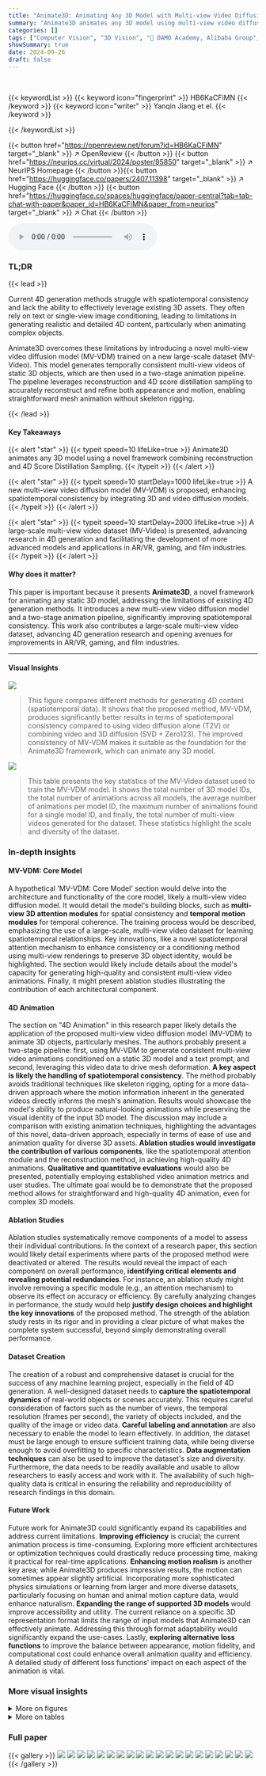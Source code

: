 ```yaml
---
title: "Animate3D: Animating Any 3D Model with Multi-view Video Diffusion"
summary: "Animate3D animates any 3D model using multi-view video diffusion, achieving superior spatiotemporal consistency and straightforward mesh animation."
categories: []
tags: ["Computer Vision", "3D Vision", "🏢 DAMO Academy, Alibaba Group",]
showSummary: true
date: 2024-09-26
draft: false
---
```


<br>

{{< keywordList >}}
{{< keyword icon="fingerprint" >}} HB6KaCFiMN {{< /keyword >}}
{{< keyword icon="writer" >}} Yanqin Jiang et el. {{< /keyword >}}
 
{{< /keywordList >}}

{{< button href="https://openreview.net/forum?id=HB6KaCFiMN" target="_blank" >}}
↗ OpenReview
{{< /button >}}
{{< button href="https://neurips.cc/virtual/2024/poster/95850" target="_blank" >}}
↗ NeurIPS Homepage
{{< /button >}}{{< button href="https://huggingface.co/papers/2407.11398" target="_blank" >}}
↗ Hugging Face
{{< /button >}}
{{< button href="https://huggingface.co/spaces/huggingface/paper-central?tab=tab-chat-with-paper&paper_id=HB6KaCFiMN&paper_from=neurips" target="_blank" >}}
↗ Chat
{{< /button >}}



<audio controls>
    <source src="https://ai-paper-reviewer.com/HB6KaCFiMN/podcast.wav" type="audio/wav">
    Your browser does not support the audio element.
</audio>


### TL;DR


{{< lead >}}

Current 4D generation methods struggle with spatiotemporal consistency and lack the ability to effectively leverage existing 3D assets. They often rely on text or single-view image conditioning, leading to limitations in generating realistic and detailed 4D content, particularly when animating complex objects.



Animate3D overcomes these limitations by introducing a novel multi-view video diffusion model (MV-VDM) trained on a new large-scale dataset (MV-Video). This model generates temporally consistent multi-view videos of static 3D objects, which are then used in a two-stage animation pipeline.  The pipeline leverages reconstruction and 4D score distillation sampling to accurately reconstruct and refine both appearance and motion, enabling straightforward mesh animation without skeleton rigging.

{{< /lead >}}


#### Key Takeaways

{{< alert "star" >}}
{{< typeit speed=10 lifeLike=true >}} Animate3D animates any 3D model using a novel framework combining reconstruction and 4D Score Distillation Sampling. {{< /typeit >}}
{{< /alert >}}

{{< alert "star" >}}
{{< typeit speed=10 startDelay=1000 lifeLike=true >}} A new multi-view video diffusion model (MV-VDM) is proposed, enhancing spatiotemporal consistency by integrating 3D and video diffusion models. {{< /typeit >}}
{{< /alert >}}

{{< alert "star" >}}
{{< typeit speed=10 startDelay=2000 lifeLike=true >}} A large-scale multi-view video dataset (MV-Video) is presented, advancing research in 4D generation and facilitating the development of more advanced models and applications in AR/VR, gaming, and film industries.  {{< /typeit >}}
{{< /alert >}}

#### Why does it matter?
This paper is important because it presents **Animate3D**, a novel framework for animating any static 3D model, addressing the limitations of existing 4D generation methods.  It introduces a new multi-view video diffusion model and a two-stage animation pipeline, significantly improving spatiotemporal consistency. This work also contributes a large-scale multi-view video dataset, advancing 4D generation research and opening avenues for improvements in AR/VR, gaming, and film industries.

------
#### Visual Insights



![](https://ai-paper-reviewer.com/HB6KaCFiMN/figures_0_1.jpg)

> This figure compares different methods for generating 4D content (spatiotemporal data).  It shows that the proposed method, MV-VDM, produces significantly better results in terms of spatiotemporal consistency compared to using video diffusion alone (T2V) or combining video and 3D diffusion (SVD + Zero123).  The improved consistency of MV-VDM makes it suitable as the foundation for the Animate3D framework, which can animate any 3D model.





![](https://ai-paper-reviewer.com/HB6KaCFiMN/tables_6_1.jpg)

> This table presents the key statistics of the MV-Video dataset used to train the MV-VDM model. It shows the total number of 3D model IDs, the total number of animations across all models, the average number of animations per model ID, the maximum number of animations found for a single model ID, and finally, the total number of multi-view videos generated for the dataset. These statistics highlight the scale and diversity of the dataset.





### In-depth insights


#### MV-VDM: Core Model
A hypothetical 'MV-VDM: Core Model' section would delve into the architecture and functionality of the core model, likely a multi-view video diffusion model.  It would detail the model's building blocks, such as **multi-view 3D attention modules** for spatial consistency and **temporal motion modules** for temporal coherence.  The training process would be described, emphasizing the use of a large-scale, multi-view video dataset for learning spatiotemporal relationships.  Key innovations, like a novel spatiotemporal attention mechanism to enhance consistency or a conditioning method using multi-view renderings to preserve 3D object identity, would be highlighted.  The section would likely include details about the model's capacity for generating high-quality and consistent multi-view video animations.  Finally, it might present ablation studies illustrating the contribution of each architectural component.

#### 4D Animation
The section on "4D Animation" in this research paper likely details the application of the proposed multi-view video diffusion model (MV-VDM) to animate 3D objects, particularly meshes.  The authors probably present a two-stage pipeline: first, using MV-VDM to generate consistent multi-view video animations conditioned on a static 3D model and a text prompt, and second, leveraging this video data to drive mesh deformation.  **A key aspect is likely the handling of spatiotemporal consistency**.  The method probably avoids traditional techniques like skeleton rigging, opting for a more data-driven approach where the motion information inherent in the generated videos directly informs the mesh's animation.  Results would showcase the model's ability to produce natural-looking animations while preserving the visual identity of the input 3D model.  The discussion may include a comparison with existing animation techniques, highlighting the advantages of this novel, data-driven approach, especially in terms of ease of use and animation quality for diverse 3D assets.  **Ablation studies would investigate the contribution of various components**, like the spatiotemporal attention module and the reconstruction method, in achieving high-quality 4D animations.  **Qualitative and quantitative evaluations** would also be presented, potentially employing established video animation metrics and user studies. The ultimate goal would be to demonstrate that the proposed method allows for straightforward and high-quality 4D animation, even for complex 3D models.

#### Ablation Studies
Ablation studies systematically remove components of a model to assess their individual contributions.  In the context of a research paper, this section would likely detail experiments where parts of the proposed method were deactivated or altered.  The results would reveal the impact of each component on overall performance, **identifying critical elements and revealing potential redundancies**. For instance, an ablation study might involve removing a specific module (e.g., an attention mechanism) to observe its effect on accuracy or efficiency. By carefully analyzing changes in performance, the study would help **justify design choices and highlight the key innovations** of the proposed method.  The strength of the ablation study rests in its rigor and in providing a clear picture of what makes the complete system successful, beyond simply demonstrating overall performance.

#### Dataset Creation
The creation of a robust and comprehensive dataset is crucial for the success of any machine learning project, especially in the field of 4D generation.  A well-designed dataset needs to **capture the spatiotemporal dynamics** of real-world objects or scenes accurately.  This requires careful consideration of factors such as the number of views, the temporal resolution (frames per second), the variety of objects included, and the quality of the image or video data.  **Careful labeling and annotation** are also necessary to enable the model to learn effectively.  In addition, the dataset must be large enough to ensure sufficient training data, while being diverse enough to avoid overfitting to specific characteristics.  **Data augmentation techniques** can also be used to improve the dataset's size and diversity. Furthermore, the data needs to be readily available and usable to allow researchers to easily access and work with it. The availability of such high-quality data is critical in ensuring the reliability and reproducibility of research findings in this domain.

#### Future Work
Future work for Animate3D could significantly expand its capabilities and address current limitations. **Improving efficiency** is crucial; the current animation process is time-consuming. Exploring more efficient architectures or optimization techniques could drastically reduce processing time, making it practical for real-time applications.  **Enhancing motion realism** is another key area; while Animate3D produces impressive results, the motion can sometimes appear slightly artificial.  Incorporating more sophisticated physics simulations or learning from larger and more diverse datasets, particularly focusing on human and animal motion capture data, would enhance naturalism. **Expanding the range of supported 3D models** would improve accessibility and utility. The current reliance on a specific 3D representation format limits the range of input models that Animate3D can effectively animate.  Addressing this through format adaptability would significantly expand the use-cases. Lastly, **exploring alternative loss functions** to improve the balance between appearance, motion fidelity, and computational cost could enhance overall animation quality and efficiency.  A detailed study of different loss functions' impact on each aspect of the animation is vital.


### More visual insights

<details>
<summary>More on figures
</summary>


![](https://ai-paper-reviewer.com/HB6KaCFiMN/figures_3_1.jpg)

> This figure illustrates the architecture of the proposed multi-view video diffusion model (MV-VDM) and the Animate3D framework. MV-VDM, trained on a large-scale 4D dataset (MV-Video), generates temporally and spatially consistent multi-view videos. The Animate3D framework then leverages MV-VDM for animating any static 3D model via a two-stage pipeline that combines motion reconstruction and 4D Score Distillation Sampling (4D-SDS) for motion refinement and appearance preservation.  The diagram shows the flow of information from text prompt, multi-view renderings of the 3D object, to the generated multi-view videos and final animation.


![](https://ai-paper-reviewer.com/HB6KaCFiMN/figures_7_1.jpg)

> This figure compares the animation results of Animate3D against two state-of-the-art methods, 4Dfy and DreamGaussian4D, on three different 3D objects (bear, frog, penguin). Each row represents a different object and shows its animation at different time steps (t=0, t=t1, t=t2). The input 3D model is shown in the first column (t=0), followed by the animation results of 4Dfy, DreamGaussian4D, Reconstruction (Ours), and Ours. The comparison highlights Animate3D's ability to generate high-quality and consistent animations, unlike the other methods that suffer from distortions or blurry effects.


![](https://ai-paper-reviewer.com/HB6KaCFiMN/figures_8_1.jpg)

> The figure shows an ablation study on the proposed multi-view video diffusion model.  It demonstrates the impact of removing the spatiotemporal attention module and pre-trained weights on the quality of generated videos.  The results highlight the importance of these components for achieving high-quality spatiotemporal consistency in the generated videos.


![](https://ai-paper-reviewer.com/HB6KaCFiMN/figures_9_1.jpg)

> This figure shows the results of applying the Animate3D framework to animate 3D meshes.  Two examples are provided: a wooden dragon head shaking from right to left, and a dog running and jumping. For each animation, both color (RGB) and textureless renderings of the mesh are shown at different points in time.  The goal is to demonstrate the framework's ability to directly animate meshes without requiring skeleton rigging or other complex procedures.


![](https://ai-paper-reviewer.com/HB6KaCFiMN/figures_14_1.jpg)

> This figure compares the animation results of Animate3D with two state-of-the-art methods, 4Dfy(Gau.) and DreamGaussian4D, on three reconstructed 3D objects: a spiderman, a monstrous dog, and Superman. Each row shows the input static 3D object (t=0) and the animation results at different time steps (t=t1, t=t2) for each method. The results demonstrate that Animate3D achieves better quality in terms of appearance and motion consistency, generating more natural and visually pleasing animations compared to the other two methods.


![](https://ai-paper-reviewer.com/HB6KaCFiMN/figures_15_1.jpg)

> This figure shows the ablation study results of the proposed method.  The top two rows present ablation studies on the multi-view video diffusion model (MV-VDM), showing results without spatiotemporal attention and without pre-trained weights. The bottom two rows show ablation studies on the 4D animation optimization, presenting results without 4D Score Distillation Sampling (4D-SDS) and without As-Rigid-As-Possible (ARAP) loss. Each row displays multiple views of the same object at different time steps, illustrating the impact of each component on the quality and consistency of the animation. The objects used are a pink dinosaur and a blue treasure chest, each undergoing a specific animation (waving and opening, respectively). Comparing the results across rows for each object demonstrates the contributions of each component to the overall performance of Animate3D.


![](https://ai-paper-reviewer.com/HB6KaCFiMN/figures_15_2.jpg)

> This figure demonstrates the ablation studies performed on the MV-VDM model and the 4D optimization process.  The top row shows the impact of removing the spatiotemporal attention module and pre-training on the MV-VDM. The bottom row shows the impact of removing the ARAP loss and the SDS loss from the 4D optimization.  The results illustrate the importance of each component for achieving high-quality results in generating consistent and detailed animations.


![](https://ai-paper-reviewer.com/HB6KaCFiMN/figures_17_1.jpg)

> This figure illustrates the architecture of the proposed MV-VDM model and Animate3D framework. MV-VDM, a multi-view video diffusion model, takes multi-view renderings and text prompts as input to generate spatiotemporally consistent multi-view videos. Animate3D uses MV-VDM to reconstruct and refine motions for animating static 3D models. It uses a two-stage pipeline consisting of motion reconstruction and 4D Score Distillation Sampling (4D-SDS) to achieve high-quality mesh animation.


![](https://ai-paper-reviewer.com/HB6KaCFiMN/figures_18_1.jpg)

> This figure shows the architecture of the proposed method, Animate3D, which consists of two main parts: the multi-view video diffusion model (MV-VDM) and the animation pipeline. MV-VDM takes multi-view renderings of a 3D object as input and generates spatiotemporal consistent multi-view videos. The animation pipeline reconstructs motions from the generated videos and refines them using 4D Score Distillation Sampling (4D-SDS) to create a final animation. The figure also highlights the use of a spatiotemporal attention module and MV2V-Adapter to improve the model's performance.


![](https://ai-paper-reviewer.com/HB6KaCFiMN/figures_19_1.jpg)

> This figure illustrates the architecture of the MV-VDM model (top) and the Animate3D framework (bottom).  MV-VDM, trained on a large dataset of multi-view videos, generates consistent videos across multiple views and over time.  The Animate3D framework leverages MV-VDM to animate static 3D models by combining reconstruction and a novel 4D score distillation sampling (4D-SDS) method for motion refinement.  The diagram shows the flow of data through each component, highlighting the integration of text prompts, multi-view images, and the spatiotemporal attention module in MV-VDM.


![](https://ai-paper-reviewer.com/HB6KaCFiMN/figures_20_1.jpg)

> This figure shows more examples from the MV-Video dataset.  The dataset contains a large variety of animated 3D objects, including animals, plants, humans, and other objects, which are rendered in multiple views for the purpose of training the MV-VDM model in the Animate3D framework. The images showcase different poses and motions of the objects to demonstrate the spatiotemporal diversity present in the dataset.


![](https://ai-paper-reviewer.com/HB6KaCFiMN/figures_21_1.jpg)

> This figure compares different approaches to 4D generation (generating videos of 3D objects in motion).  It shows three methods: simple video diffusion (T2V), a combined video and 3D diffusion approach (SVD+Zero123), and the authors' proposed multi-view video diffusion model (MV-VDM).  The figure highlights that MV-VDM produces more temporally and spatially consistent results, paving the way for their Animate3D framework which animates any 3D model.


</details>




<details>
<summary>More on tables
</summary>


![](https://ai-paper-reviewer.com/HB6KaCFiMN/tables_7_1.jpg)
> This table presents a quantitative comparison of the proposed Animate3D method with state-of-the-art 4D generation methods, 4Dfy and DG4D.  Part (a) shows the comparison based on video generation metrics (I2V, Motion Smoothness, Dynamic Degree, and Aesthetic Quality). Part (b) displays user study results based on ratings of alignment with text and 3D model, motion quality, and appearance.

![](https://ai-paper-reviewer.com/HB6KaCFiMN/tables_8_1.jpg)
> This table presents the ablation study results for the Animate3D framework. It shows the impact of removing key components of the model, such as the spatiotemporal attention module and pre-trained weights, on the performance of multi-view video diffusion and 4D object animation.  The metrics used for evaluation include I2V, Motion Smoothness, Dynamic Degree, and Aesthetic Quality.  The results reveal the importance of each component for achieving high-quality results.

![](https://ai-paper-reviewer.com/HB6KaCFiMN/tables_8_2.jpg)
> This table presents the ablation study results for the Animate3D framework. It shows the quantitative effects of removing different components of the model, specifically the spatiotemporal attention module, the pre-trained weights from the video diffusion model, the 4D-SDS loss, and the ARAP loss.  The results are evaluated using four metrics: I2V (image-to-video alignment), M. Sm. (motion smoothness), Dy. Deg. (dynamic degree), and Aest. Q. (aesthetic quality).  The 'Ours' row represents the full model's performance, serving as a baseline for comparison.

![](https://ai-paper-reviewer.com/HB6KaCFiMN/tables_16_1.jpg)
> This table presents a quantitative comparison of the proposed Animate3D method against state-of-the-art 4D generation methods.  Part (a) shows a comparison using video generation metrics (I2V, Motion Smoothness, Dynamic Degree, Aesthetic Quality). Part (b) presents results from a user study, evaluating the alignment with the given text and static 3D object, the appearance quality, and the motion quality of the generated animations.

</details>




### Full paper

{{< gallery >}}
<img src="https://ai-paper-reviewer.com/HB6KaCFiMN/1.png" class="grid-w50 md:grid-w33 xl:grid-w25" />
<img src="https://ai-paper-reviewer.com/HB6KaCFiMN/2.png" class="grid-w50 md:grid-w33 xl:grid-w25" />
<img src="https://ai-paper-reviewer.com/HB6KaCFiMN/3.png" class="grid-w50 md:grid-w33 xl:grid-w25" />
<img src="https://ai-paper-reviewer.com/HB6KaCFiMN/4.png" class="grid-w50 md:grid-w33 xl:grid-w25" />
<img src="https://ai-paper-reviewer.com/HB6KaCFiMN/5.png" class="grid-w50 md:grid-w33 xl:grid-w25" />
<img src="https://ai-paper-reviewer.com/HB6KaCFiMN/6.png" class="grid-w50 md:grid-w33 xl:grid-w25" />
<img src="https://ai-paper-reviewer.com/HB6KaCFiMN/7.png" class="grid-w50 md:grid-w33 xl:grid-w25" />
<img src="https://ai-paper-reviewer.com/HB6KaCFiMN/8.png" class="grid-w50 md:grid-w33 xl:grid-w25" />
<img src="https://ai-paper-reviewer.com/HB6KaCFiMN/9.png" class="grid-w50 md:grid-w33 xl:grid-w25" />
<img src="https://ai-paper-reviewer.com/HB6KaCFiMN/10.png" class="grid-w50 md:grid-w33 xl:grid-w25" />
<img src="https://ai-paper-reviewer.com/HB6KaCFiMN/11.png" class="grid-w50 md:grid-w33 xl:grid-w25" />
<img src="https://ai-paper-reviewer.com/HB6KaCFiMN/12.png" class="grid-w50 md:grid-w33 xl:grid-w25" />
<img src="https://ai-paper-reviewer.com/HB6KaCFiMN/13.png" class="grid-w50 md:grid-w33 xl:grid-w25" />
<img src="https://ai-paper-reviewer.com/HB6KaCFiMN/14.png" class="grid-w50 md:grid-w33 xl:grid-w25" />
<img src="https://ai-paper-reviewer.com/HB6KaCFiMN/15.png" class="grid-w50 md:grid-w33 xl:grid-w25" />
<img src="https://ai-paper-reviewer.com/HB6KaCFiMN/16.png" class="grid-w50 md:grid-w33 xl:grid-w25" />
<img src="https://ai-paper-reviewer.com/HB6KaCFiMN/17.png" class="grid-w50 md:grid-w33 xl:grid-w25" />
<img src="https://ai-paper-reviewer.com/HB6KaCFiMN/18.png" class="grid-w50 md:grid-w33 xl:grid-w25" />
<img src="https://ai-paper-reviewer.com/HB6KaCFiMN/19.png" class="grid-w50 md:grid-w33 xl:grid-w25" />
<img src="https://ai-paper-reviewer.com/HB6KaCFiMN/20.png" class="grid-w50 md:grid-w33 xl:grid-w25" />
{{< /gallery >}}